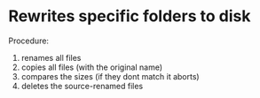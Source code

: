 # Rewrites specific folders to disk

Procedure:

1. renames all files
2. copies all files (with the original name)
3. compares the sizes (if they dont match it aborts)
4. deletes the source-renamed files
